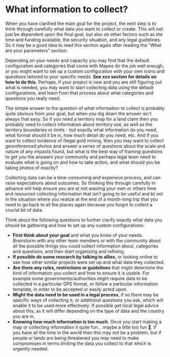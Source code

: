 # What information to collect?

When you have clarified the main goal for the project, the next step is to think through carefully what data you want to collect or create. This will not just be dependent upon the final goal, but also on other factors such as the time and funding available, the security situation, and any legal guidelines. So it may be a good idea to read this section again after reading the "What are your parameters" section.

Depending on your needs and capacity you may find that the default configuration and categories that come with Mapeo do the job well enough, or you might want to set up a custom configuration with your own icons and questions tailored to your specific needs. **See xxx section for details on how to do this.** Perhaps, if your project is new and you are still figuring out what is needed, you may want to start collecting data using the default configurations, and learn from that process about what categories and questions you really need.

The simple answer to the question of what information to collect is probably quite obvious from your goal, but when you dig down the answer isn't always that easy. So if you need a territory map for a land claim then you probably need to collect information about territory use, as well as the territory boundaries or limits - but exactly what information do you need, what format should it be in, how much detail do you need, etc. And if you want to collect evidence of illegal gold mining, then you may want to collect georeferenced photos and answer a series of questions about the scale and nature of any impacts found, but what is the best way of framing questions to get you the answers your community and perhaps legal team need to evaluate what is going on and how to take action, and what should you be taking photos of exactly?&#x20;

Collecting data can be a time-consuming and expensive process, and can raise expectations about outcomes. So thinking this through carefully in advance will help ensure you are a) not wasting your own or others time and resources collecting information that isn't going to be useful and b) not in the situation where you realize at the end of a month-long trip that you need to go back to all the places again because you forgot to collect a crucial bit of data.&#x20;

Think about the following questions to further clarify exactly what data you should be gathering and how to set up any custom configurations:

* **First think about your goal** and what you know of your needs. Brainstorm with any other team members or with the community about all the possible things you could collect information about, categories and questions, and then start organizing and refining.
* **If possible do some research by talking to allies**, or looking online to see how other similar projects were set up and what data they collected.&#x20;
* **Are there any rules, restrictions or guidelines** that might determine the kind of information you collect and how to ensure it is usable. For example some governments/authorities might require data to be collected in a particular GPS format, or follow a particular information template, in order to be accepted or easily acted upon.&#x20;
* **Might the data need to be used in a legal process**, if so there may be specific ways of collecting it, or additional questions you ask, which will enable it to be used more effectively. If possible get local legal advice about this, as it will differ depending on the type of data and the country you are in.
* **Knowing how much information is too much**. Once you start making a map or collecting information it quite fun... maybe a little too fun 🙂. If you have all the time in the world then this may not be a problem, but if people or lands are being threatened you may need to make compromises in terms limiting the data you collect to that which is urgently needed.&#x20;

